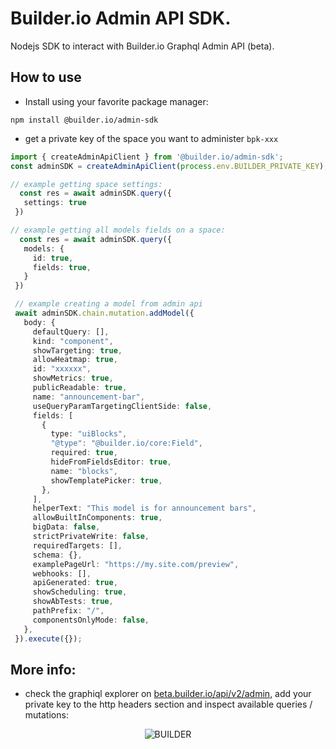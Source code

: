# Builder.io Admin API SDK.

Nodejs SDK to interact with Builder.io Graphql Admin API (beta).

## How to use
 - Install using your favorite package manager:
 ```
 npm install @builder.io/admin-sdk
 ```
 - get a private key of the space you want to administer `bpk-xxx`

 ```typescript
 import { createAdminApiClient } from '@builder.io/admin-sdk';
 const adminSDK = createAdminApiClient(process.env.BUILDER_PRIVATE_KEY);

 // example getting space settings:
   const res = await adminSDK.query({
    settings: true
  })

 // example getting all models fields on a space:
   const res = await adminSDK.query({
    models: {
      id: true,
      fields: true,
    }
  })

  // example creating a model from admin api
  await adminSDK.chain.mutation.addModel({
    body: {
      defaultQuery: [],
      kind: "component",
      showTargeting: true,
      allowHeatmap: true,
      id: "xxxxxx",
      showMetrics: true,
      publicReadable: true,
      name: "announcement-bar",
      useQueryParamTargetingClientSide: false,
      fields: [
        {
          type: "uiBlocks",
          "@type": "@builder.io/core:Field",
          required: true,
          hideFromFieldsEditor: true,
          name: "blocks",
          showTemplatePicker: true,
        },
      ],
      helperText: "This model is for announcement bars",
      allowBuiltInComponents: true,
      bigData: false,
      strictPrivateWrite: false,
      requiredTargets: [],
      schema: {},
      examplePageUrl: "https://my.site.com/preview",
      webhooks: [],
      apiGenerated: true,
      showScheduling: true,
      showAbTests: true,
      pathPrefix: "/",
      componentsOnlyMode: false,
    },
  }).execute({});

 ```

 ## More info:
 - check the graphiql explorer on [beta.builder.io/api/v2/admin](https://beta.builder.io/api/v2/admin), add your private key to the http headers section and inspect available queries / mutations:

 <p align="center">
  <img alt="BUILDER" src="https://cdn.builder.io/api/v1/image/assets%2FYJIGb4i01jvw0SRdL5Bt%2F281068da62e44bb5bce7d48307cec9f0"  />
</p>

